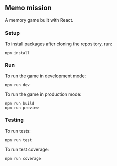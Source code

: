 ## Memo mission
A memory game built with React.

### Setup
To install packages after cloning the repository, run:
```
npm install
```
### Run
To run the game in development mode:

```
npm run dev
```

To run the game in production mode:

```
npm run build
npm run preview
```

### Testing
To run tests:

```
npm run test
```

To run test coverage:

```
npm run coverage
```
